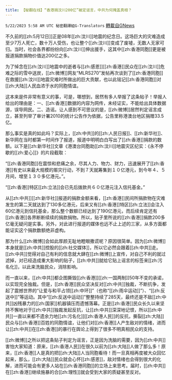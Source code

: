```yaml
---
title: 【秘翻在线】“香港捐汶川200亿”被定谣言，中共为何掩盖真相？
---
```

`5/22/2023 5:58 AM UTC 秘密翻譯組G-Translators` [轉載自GNews](https://gnews.org/articles/1320379)

         

不久前的[[zh:5月12日]]正是08年[[zh:汶川]]地震的纪念日。这场巨大的灾难造成至少7万人死亡，数十万人受伤，也让整个[[zh:汶川]]变成了废墟，无数人无家可归。当时，社会各界都纷纷向[[zh:汶川]]伸出援手，这其中[[zh:香港同胞]]更是被报道捐款捐物价值达200亿之多。

为了悼念在[[zh:汶川]]地震中的逝者与[[zh:感恩]][[zh:香港]]民众在[[zh:汶川]]危难之际的雪中送炭，[[zh:微博]]网友“MLRS270”发帖再次谈到了[[zh:香港同胞]]在救援[[zh:汶川]]地震灾难时所做出的巨大贡献，也以此铭记[[zh:香港同胞]]对[[zh:大陆]]人民血浓于水的同胞情谊。

这本来是件非常有意义的事，可是，哪想到，居然有多人举报了这条帖子！举报人给出的理由是：一、[[zh:香港]]数据的内容为网传，未经证实，不能给出具体数据源，误导网民。二、造谣。让人感到不可思议的是，[[zh:微博]]居然判定谣言成立，甚至列举了审计署2010的统计公告作为依据，公告里称港澳台地区捐赠33.5亿。

那么事实是真的如此吗？实际上，[[zh:中共]]的[[zh:人民日报]]、[[zh:新华社]]、新华网在当时都第一时间作了报道，报道中明明白白写出了[[zh:香港]]捐款的数额。以下是[[zh:新华社]]文章《港澳台同胞助[[zh:汶川]]地震灾区纪实：《永不停歇的[[zh:爱心]]》的片段截取：

“[[zh:香港同胞]]在震惊和悲痛之余，尽其人力、物力、财力，迅速展开了[[zh:香港]]有史以来最大规模的赈灾行动，不到７天就筹集到１０亿港元，到今年４、５月间，增至１３０多亿港元。”。

“[[zh:香港]]特区[[zh:立法]]会已先后拨款共６０亿港元注入信托基金。”

从[[zh:中共]][[zh:新华社]]报道的捐款金额来看，[[zh:香港]]民间所捐款物在灾难发生的第二天就达到了130多亿港元，后来又有[[zh:香港]]特区[[zh:立法]]会注入60亿港元到信托基金，那么整个数额已经达到了190亿港元，而后续肯定还有[[zh:香港]]各界断断续续的捐款捐物。所以，贴子里所说的[[zh:香港]]捐款200多亿毫无疑问是实事。另外，对此进行报道的媒体也远不止上述的三家，从多方面都能证实这个捐款数额绝非虚构。

那为什么[[zh:微博]]会如此厚颜无耻地瞪眼撒谎呢？原因很简单。因为[[zh:微博]]本身就是[[zh:中共]]控股的[[zh:社交媒体]]，所以它必然会跟着[[zh:中共]]走。[[zh:中共]]觉得对自己有利的信息就大肆在[[zh:微博]]上宣传，对自己不利的就过滤掉，对已经造成重大影响的贴子，[[zh:中共]]就给它贴上谣言的标签来[[zh:污名化]]，以此来洗脑民众，消除影响。

而一直以来，[[zh:中共]]都企图撕毁[[zh:香港]][[zh:一国两制]]50年不变的承诺，以实现完全独裁。但是，[[zh:香港]]民众坚决反对[[zh:中共]]独裁，不断抗争，发起了震撼世界的“让爱与和平占领[[zh:中环]]”（也称“[[zh:雨伞运动]]”）、“[[zh:反送中]]”等运动。其中“[[zh:反送中运动]]”整整持续了285天，最终还是不敌[[zh:中共]]凶残暴力的[[zh:国家]]机器镇压而遗憾落幕。正是[[zh:香港]]民众长久以来坚持不懈地对于[[zh:中共]]独裁发起反抗，让[[zh:中共]]深深地记恨，所以[[zh:中共]]一直以来都不遗余力地[[zh:污名化]][[zh:香港人民]]的反抗，撕裂[[zh:大陆]]民众与[[zh:香港]]百姓的同胞情谊，让他们对[[zh:香港]]人产生敌对的情绪，进而让[[zh:中共]]在[[zh:香港]]的暴行在舆论上得到了很多不明真相民众的支持。

[[zh:微博]]之所以把这条贴子判定为谣言，正是因为洗脑的需要，因为[[zh:中共]]害怕大家知道：原来，[[zh:香港人民]]在很久以前为[[zh:大陆]]人做了那么多！原来，[[zh:香港]]人是真的把[[zh:大陆]]人当同胞看待！而一旦真相再度被大众回忆起来，那么，[[zh:大陆]]民众就会心怀[[zh:感恩]]，敌对情绪也会得到很大的化解，进而可能会有更多人站在[[zh:香港同胞]]的立场上来思考。届时，[[zh:中共]]在[[zh:香港]]继续施暴的合[[zh:理性]]就会受到大家的质疑甚至反对。
